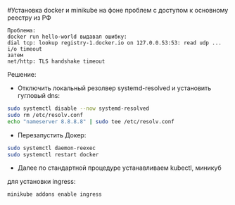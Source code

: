 #Установка docker и minikube на фоне проблем с доступом к основному реестру из РФ

    Проблема:
    docker run hello-world выдавал ошибку:
    dial tcp: lookup registry-1.docker.io on 127.0.0.53:53: read udp ... i/o timeout
    затем
    net/http: TLS handshake timeout

Решение:
- Отключить локальный резолвер systemd-resolved и установить гугловый dns:
```bash
sudo systemctl disable --now systemd-resolved
sudo rm /etc/resolv.conf
echo "nameserver 8.8.8.8" | sudo tee /etc/resolv.conf
```
- Перезапустить Докер:
```bash 
sudo systemctl daemon-reexec
sudo systemctl restart docker
```
- Далее по стандартной процедуре устанавливаем kubectl, миникуб

для установки ingress:
```bash
minikube addons enable ingress
```